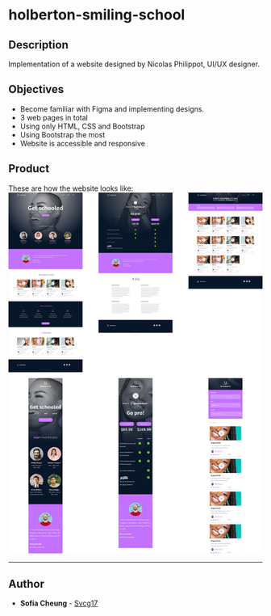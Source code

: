 # holberton-smiling-school

## Description
Implementation of a website designed by Nicolas Philippot, UI/UX designer.

## Objectives
- Become familiar with Figma and implementing designs.
- 3 web pages in total
- Using only HTML, CSS and Bootstrap
- Using Bootstrap the most
- Website is accessible and responsive

## Product
These are how the website looks like:
![website](./images/readme.jpg)

---
## Author
* **Sofia Cheung** - [Svcg17](https://github.com/Svcg17)
